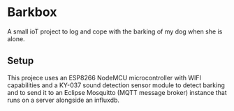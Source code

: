 # Barkbox

A small ioT project to log and cope with the barking of my dog when she is alone.


## Setup

This projece uses an ESP8266 NodeMCU microcontroller with WIFI capabilities and a KY-037 sound detection sensor module
to detect barking and to send it to an Eclipse Mosquitto (MQTT message broker) instance that runs on a server alongside an influxdb.

